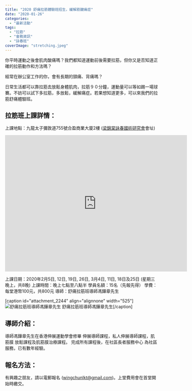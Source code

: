 ```yaml
---
title: "2020 舒痛拉筋體驗班招生，緩解筋腱痛症"
date: "2020-01-26"
categories: 
  - "最新活動"
tags: 
  - "拉筋"
  - "會務資訊"
  - "詠春班"
coverImage: "stretching.jpeg"
---
```


你平時運動之後會肌肉酸痛嗎？我們都知道運動前後需要拉筋，但你又是否知道正確的拉筋動作和方法嗎？

經常在辦公室工作的你，會有長期的頸痛、背痛嗎？

日常生活都可以靠拉筋去放鬆身體肌肉，拉筋９０分鐘，運動量可以等如踢一場球賽。不妨可以試下多拉筋，多放鬆，緩解痛症。若果想知道更多，可以來我們的拉筋舒痛體驗班。<!--more-->

## 拉筋班上課詳情：

上課地點：九龍太子彌敦道755號合盈商業大廈2樓 ([梁錦棠詠春國術研究會](http://13.229.250.225)會址)

<iframe style="border: 0;" src="https://www.google.com/maps/embed?pb=!1m18!1m12!1m3!1d3690.7717362232625!2d114.16582931495512!3d22.324470985310953!2m3!1f0!2f0!3f0!3m2!1i1024!2i768!4f13.1!3m3!1m2!1s0x340400b5e436e9c1%3A0x127723981a6d7e91!2z5qKB6Yym5qOg6Kmg5pil5ZyL6KGT56CU56m25pyD!5e0!3m2!1szh-TW!2shk!4v1580025272871!5m2!1szh-TW!2shk" width="600" height="450" frameborder="0" allowfullscreen="allowfullscreen"></iframe>

上課日期：2020年2月5日, 12日, 19日, 26日, 3月4日, 11日, 18日及25日 (星期三晚上，共8晚) 上課時間：晚上七點至八點半 學員名額：15名（先報先得） 學費：每堂港幣100元，共800元 導師：舒痛拉筋班導師馮鏵章先生

\[caption id="attachment\_2244" align="alignnone" width="525"\]![舒痛拉筋班導師馮鏵章先生](images/stretching-1024x768.jpeg) 舒痛拉筋班導師馮鏵章先生\[/caption\]

## 導師介紹：

導師馮鏵章先生在香港伸展運動學會修畢 伸展導師課程，私人伸展導師課程，肌筋膜 放鬆課程及肌筋膜治療課程。 完成所有課程後，在社區長者服務中心 為社區服務，已有數年經驗。

## 報名方法：

有興趣之朋友，請以電郵報名 ([wingchunlkt@gmail.com](mailto:wingchunlkt@gmail.com))。上堂費用會在首堂開始時繳交。
